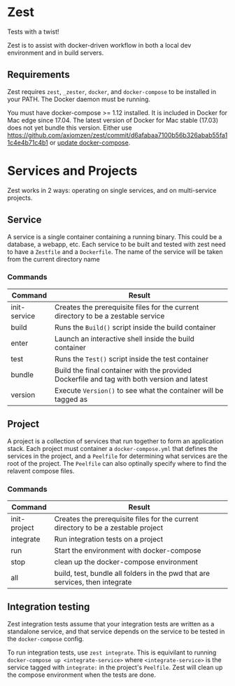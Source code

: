 # Zest
Tests with a twist!

Zest is to assist with docker-driven workflow in both a local dev environment and in build servers.

## Requirements
Zest requires `zest`, `_zester`, `docker`, and `docker-compose` to be installed in your PATH. The Docker daemon must be running. 

You must have docker-compose >= 1.12 installed. It is included in Docker for Mac edge since 17.04.
The latest version of Docker for Mac stable (17.03) does not yet bundle this version. 
Either use https://github.com/axiomzen/zest/commit/d6afabaa7100b56b326abab55fa11c4e4b71c4b1 
or [update docker-compose](https://docs.docker.com/compose/install/). 

# Services and Projects
Zest works in 2 ways: operating on single services, and on multi-service projects.

## Service
A service is a single container containing a running binary. This could be a database, a webapp, etc.
Each service to be built and tested with zest need to have a `Zestfile` and a `Dockerfile`. The name of the service will be taken from the current directory name

### Commands
Command | Result
--------|-------
init-service | Creates the prerequisite files for the current directory to be a zestable service
build   | Runs the `Build()` script inside the build container
enter   | Launch an interactive shell inside the build container
test    | Runs the `Test()` script inside the test container
bundle  | Build the final container with the provided Dockerfile and tag with both version and latest
version | Execute `Version()` to see what the container will be tagged as


## Project
A project is a collection of services that run together to form an application stack.
Each project must container a `docker-compose.yml` that defines the services in the project, and a `Peelfile` for determining what services are the root of the project.
The `Peelfile` can also optinally specify where to find the relavent compose files.

### Commands
Command | Result
--------|--------
init-project | Creates the prerequisite files for the current directory to be a zestable project
integrate | Run integration tests on a project
run | Start the environment with docker-compose
stop | clean up the docker-compose environment
all | build, test, bundle all folders in the pwd that are services, then integrate

## Integration testing
Zest integration tests assume that your integration tests are written as a standalone service, and that service depends on the service to be tested in the `docker-compose` config.

To run integration tests, use `zest integrate`. This is equivilant to running `docker-compose up <integrate-service>` where `<integrate-service>` is the service tagged with `integrate:` in the project's `Peelfile`.
Zest will clean up the compose environment when the tests are done.
